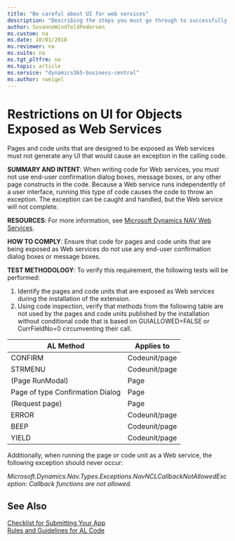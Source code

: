 ```yaml
---
title: "Be careful about UI for web services"
description: "Describing the steps you must go through to successfully submit your app to AppSource."
author: SusanneWindfeldPedersen
ms.custom: na
ms.date: 10/01/2018
ms.reviewer: na
ms.suite: na
ms.tgt_pltfrm: na
ms.topic: article
ms.service: "dynamics365-business-central"
ms.author: rweigel
---
```


# Restrictions on UI for Objects Exposed as Web Services
Pages and code units that are designed to be exposed as Web services must not generate any UI that would cause an exception in the calling code.

**SUMMARY AND INTENT**: When writing code for Web services, you must not use end-user confirmation dialog boxes, message boxes, or any other page constructs in the code. Because a Web service runs independently of a user interface, running this type of code causes the code to throw an exception. The exception can be caught and handled, but the Web service will not complete.

**RESOURCES**: For more information, see [Microsoft Dynamics NAV Web Services](/dynamics-nav/Microsoft-Dynamics-NAV-Web-Services-Overview).

**HOW TO COMPLY**: Ensure that code for pages and code units that are being exposed as Web services do not use any end-user confirmation dialog boxes or message boxes.

**TEST METHODOLOGY**: To verify this requirement, the following tests will be performed:
1. Identify the pages and code units that are exposed as Web services during the installation of the extension.
2. Using code inspection, verify that methods from the following table are not used by the pages and code units published by the installation without conditional code that is based on GUIALLOWED=FALSE or CurrFieldNo=0 circumventing their call.

|AL Method|Applies to|
|-----------|----------|
|CONFIRM|Codeunit/page|
|STRMENU|Codeunit/page|
|(Page RunModal)|Page|
|Page of type Confirmation Dialog|Page|
|(Request page)|Page|
|ERROR|Codeunit/page|
|BEEP|Codeunit/page|
|YIELD|Codeunit/page|

Additionally, when running the page or code unit as a Web service, the following exception should never occur:

*Microsoft.Dynamics.Nav.Types.Exceptions.NavNCLCallbackNotAllowedException: Callback functions are not allowed.*

## See Also
[Checklist for Submitting Your App](../developer/devenv-checklist-submission.md)  
[Rules and Guidelines for AL Code](apptest-overview.md)  
